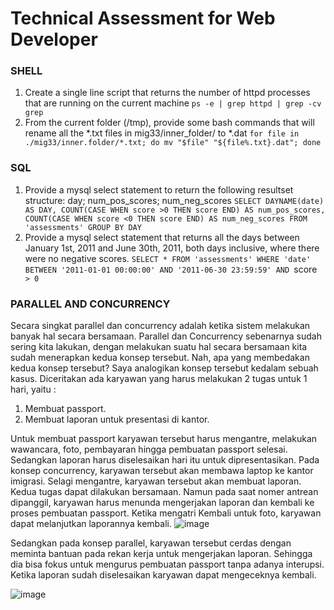 # Technical Assessment for Web Developer
### SHELL
1.	Create a single line script that returns the number of httpd processes that are running on the current machine 
`ps -e | grep httpd | grep -cv grep`
2.	From the current folder (/tmp), provide some bash commands that will rename all the *.txt files in mig33/inner_folder/ to *.dat 
`for file in ./mig33/inner.folder/*.txt; do mv "$file" "${file%.txt}.dat"; done`

### SQL
1)	Provide a mysql select statement to return the following resultset structure:
day; num_pos_scores; num_neg_scores 
`SELECT DAYNAME(date) AS DAY, COUNT(CASE WHEN score >0 THEN score END) AS num_pos_scores, COUNT(CASE WHEN score <0 THEN score END) AS num_neg_scores FROM 'assessments' GROUP BY DAY`
2)	Provide a mysql select statement that returns all the days between January 1st, 2011 and June 30th, 2011, both days inclusive, where there were no negative scores. 
`SELECT * FROM 'assessments' WHERE 'date' BETWEEN '2011-01-01 00:00:00' AND '2011-06-30 23:59:59' AND `score` > 0`

### PARALLEL AND CONCURRENCY
Secara singkat parallel dan concurrency adalah ketika sistem melakukan banyak hal secara bersamaan.  Parallel dan Concurrency sebenarnya sudah sering kita lakukan, dengan melakukan suatu hal secara bersamaan kita sudah menerapkan kedua konsep tersebut. 
Nah, apa yang membedakan kedua konsep tersebut? Saya analogikan konsep tersebut kedalam sebuah kasus. Diceritakan ada karyawan yang harus melakukan 2 tugas untuk 1 hari, yaitu :
1.	Membuat passport.
2.	Membuat laporan untuk presentasi di kantor.

Untuk membuat passport karyawan tersebut harus mengantre, melakukan wawancara, foto, pembayaran hingga pembuatan passport selesai. Sedangkan laporan harus diselesaikan hari itu untuk dipresentasikan. 
Pada konsep concurrency, karyawan tersebut akan membawa laptop ke kantor imigrasi. Selagi mengantre, karyawan tersebut akan membuat laporan. Kedua tugas dapat dilakukan bersamaan. Namun pada saat nomer antrean dipanggil, karyawan harus menunda mengerjakan laporan dan kembali ke proses pembuatan passport. Ketika mengatri Kembali untuk foto, karyawan dapat melanjutkan laporannya kembali. 
![image](https://user-images.githubusercontent.com/73600505/97726754-8af70700-1b0a-11eb-8f0b-d933282eb5e6.png)

Sedangkan pada konsep parallel, karyawan tersebut cerdas dengan meminta bantuan pada rekan kerja untuk mengerjakan laporan. Sehingga dia bisa fokus untuk mengurus pembuatan passport tanpa adanya interupsi. Ketika laporan sudah diselesaikan karyawan dapat mengeceknya kembali. 

![image](https://user-images.githubusercontent.com/73600505/97726881-aa8e2f80-1b0a-11eb-9122-e0b1f8d59082.png)
